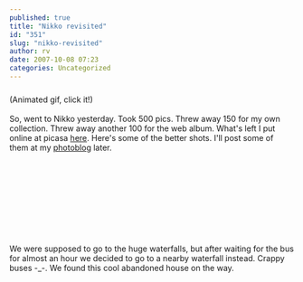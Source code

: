 ```yaml
---
published: true
title: "Nikko revisited"
id: "351"
slug: "nikko-revisited"
author: rv
date: 2007-10-08 07:23
categories: Uncategorized
---
```

<a href="http://bp1.blogger.com/_RIq3e2nKDHo/Rwne3PVG_2I/AAAAAAAAD5g/QIR3LQNZ3O8/s1600-h/Group.gif"><img style="display:block;text-align:center;cursor:pointer;margin:0 auto 10px;" src="http://bp1.blogger.com/_RIq3e2nKDHo/Rwne3PVG_2I/AAAAAAAAD5g/QIR3LQNZ3O8/s320/Group.gif" alt="" border="0" /></a>(Animated gif, click it!)<br /><br />So, went to Nikko yesterday. Took 500 pics. Threw away 150 for my own collection. Threw away another 100 for the web album. What's left I put online at picasa <a href="http://picasaweb.google.co.jp/mrhazard/NikkoRevisited">here</a>. Here's some of the better shots. I'll post some of them at my <a href="http://rv.shutterchance.com/">photoblog</a> later.<br /><br /><a href="http://bp3.blogger.com/_RIq3e2nKDHo/RwncnvVG-WI/AAAAAAAADtI/NJ6CVbAenYQ/s1600-h/IMG_7615.JPG"><img style="display:block;text-align:center;cursor:pointer;margin:0 auto 10px;" src="http://bp3.blogger.com/_RIq3e2nKDHo/RwncnvVG-WI/AAAAAAAADtI/NJ6CVbAenYQ/s320/IMG_7615.JPG" alt="" border="0" /></a><br /><a href="http://bp0.blogger.com/_RIq3e2nKDHo/Rwncn_VG-XI/AAAAAAAADtQ/Og7aAEw9TIU/s1600-h/IMG_7735.JPG"><img style="display:block;text-align:center;cursor:pointer;margin:0 auto 10px;" src="http://bp0.blogger.com/_RIq3e2nKDHo/Rwncn_VG-XI/AAAAAAAADtQ/Og7aAEw9TIU/s320/IMG_7735.JPG" alt="" border="0" /></a><br /><a href="http://bp1.blogger.com/_RIq3e2nKDHo/RwncoPVG-YI/AAAAAAAADtY/6P-RNfj8Rvc/s1600-h/IMG_7775.JPG"><img style="display:block;text-align:center;cursor:pointer;margin:0 auto 10px;" src="http://bp1.blogger.com/_RIq3e2nKDHo/RwncoPVG-YI/AAAAAAAADtY/6P-RNfj8Rvc/s320/IMG_7775.JPG" alt="" border="0" /></a><br /><a href="http://bp2.blogger.com/_RIq3e2nKDHo/RwncofVG-ZI/AAAAAAAADtg/nCR7F43H2Mk/s1600-h/IMG_7780.JPG"><img style="display:block;text-align:center;cursor:pointer;margin:0 auto 10px;" src="http://bp2.blogger.com/_RIq3e2nKDHo/RwncofVG-ZI/AAAAAAAADtg/nCR7F43H2Mk/s320/IMG_7780.JPG" alt="" border="0" /></a><br /><a href="http://bp0.blogger.com/_RIq3e2nKDHo/Rwnco_VG-bI/AAAAAAAADts/BCQMAHvTsNk/s1600-h/IMG_7849.JPG"><img style="display:block;text-align:center;cursor:pointer;margin:0 auto 10px;" src="http://bp0.blogger.com/_RIq3e2nKDHo/Rwnco_VG-bI/AAAAAAAADts/BCQMAHvTsNk/s320/IMG_7849.JPG" alt="" border="0" /></a><br /><a href="http://bp2.blogger.com/_RIq3e2nKDHo/Rwnb9fVG96I/AAAAAAAADpg/Ma00e7ZROMQ/s1600-h/IMG_7897.JPG"><img style="display:block;text-align:center;cursor:pointer;margin:0 auto 10px;" src="http://bp2.blogger.com/_RIq3e2nKDHo/Rwnb9fVG96I/AAAAAAAADpg/Ma00e7ZROMQ/s320/IMG_7897.JPG" alt="" border="0" /></a>We were supposed to go to the huge waterfalls, but after waiting for the bus for almost an hour we decided to go to a nearby waterfall instead. Crappy buses -_-. We found this cool abandoned house on the way.<br /><br /><a href="http://bp3.blogger.com/_RIq3e2nKDHo/Rwnb9vVG97I/AAAAAAAADpo/s76XrodfT5Q/s1600-h/IMG_7909.JPG"><img style="display:block;text-align:center;cursor:pointer;margin:0 auto 10px;" src="http://bp3.blogger.com/_RIq3e2nKDHo/Rwnb9vVG97I/AAAAAAAADpo/s76XrodfT5Q/s320/IMG_7909.JPG" alt="" border="0" /></a><br /><a href="http://bp0.blogger.com/_RIq3e2nKDHo/Rwnb9_VG98I/AAAAAAAADpw/g4Q9-1-Lhu8/s1600-h/IMG_7964.JPG"><img style="display:block;text-align:center;cursor:pointer;margin:0 auto 10px;" src="http://bp0.blogger.com/_RIq3e2nKDHo/Rwnb9_VG98I/AAAAAAAADpw/g4Q9-1-Lhu8/s320/IMG_7964.JPG" alt="" border="0" /></a><br /><a href="http://bp1.blogger.com/_RIq3e2nKDHo/Rwnb-PVG9-I/AAAAAAAADqE/x3_ECMfQd_s/s1600-h/IMG_8025.JPG"><img style="display:block;text-align:center;cursor:pointer;margin:0 auto 10px;" src="http://bp1.blogger.com/_RIq3e2nKDHo/Rwnb-PVG9-I/AAAAAAAADqE/x3_ECMfQd_s/s320/IMG_8025.JPG" alt="" border="0" /></a>